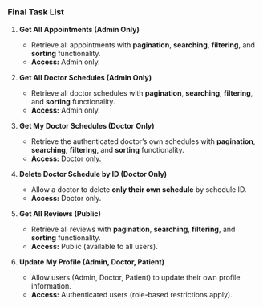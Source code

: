 ### **Final Task List**

1. **Get All Appointments (Admin Only)**

   * Retrieve all appointments with **pagination**, **searching**, **filtering**, and **sorting** functionality.
   * **Access:** Admin only.

2. **Get All Doctor Schedules (Admin Only)**

   * Retrieve all doctor schedules with **pagination**, **searching**, **filtering**, and **sorting** functionality.
   * **Access:** Admin only.

3. **Get My Doctor Schedules (Doctor Only)**

   * Retrieve the authenticated doctor’s own schedules with **pagination**, **searching**, **filtering**, and **sorting** functionality.
   * **Access:** Doctor only.

4. **Delete Doctor Schedule by ID (Doctor Only)**

   * Allow a doctor to delete **only their own schedule** by schedule ID.
   * **Access:** Doctor only.

5. **Get All Reviews (Public)**

   * Retrieve all reviews with **pagination**, **searching**, **filtering**, and **sorting** functionality.
   * **Access:** Public (available to all users).

6. **Update My Profile (Admin, Doctor, Patient)**

   * Allow users (Admin, Doctor, Patient) to update their own profile information.
   * **Access:** Authenticated users (role-based restrictions apply).
